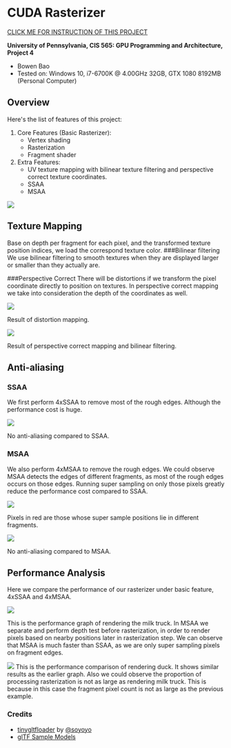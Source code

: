 CUDA Rasterizer
===============

[CLICK ME FOR INSTRUCTION OF THIS PROJECT](./INSTRUCTION.md)

**University of Pennsylvania, CIS 565: GPU Programming and Architecture, Project 4**

* Bowen Bao
* Tested on: Windows 10, i7-6700K @ 4.00GHz 32GB, GTX 1080 8192MB (Personal Computer)

## Overview

Here's the list of features of this project:

1. Core Features (Basic Rasterizer):
	* Vertex shading
	* Rasterization
	* Fragment shader
2. Extra Features:
	* UV texture mapping with bilinear texture filtering and perspective correct texture coordinates.
	* SSAA
	* MSAA

![](/img/overall.png)

## Texture Mapping
Base on depth per fragment for each pixel, and the transformed texture position indices, we load the correspond texture color.
###Bilinear filtering
We use bilinear filtering to smooth textures when they are displayed larger or smaller than they actually are.

###Perspective Correct
There will be distortions if we transform the pixel coordinate directly to position on textures. In perspective correct mapping we take into consideration the depth of the coordinates as well.

![](/img/truck_first.png)

Result of distortion mapping.

![](/img/truck_pers_bilinear.png)

Result of perspective correct mapping and bilinear filtering.

## Anti-aliasing
### SSAA
We first perform 4xSSAA to remove most of the rough edges. Although the performance cost is huge.

![](/img/truck_ssaa_comp.png)

No anti-aliasing compared to SSAA.

### MSAA
We also perform 4xMSAA to remove the rough edges. We could observe MSAA detects the edges of different fragments, as most of the rough edges occurs on those edges. Running super sampling on only those pixels greatly reduce the performance cost compared to SSAA.

![](/img/truck_msaa_3.png)

Pixels in red are those whose super sample positions lie in different fragments. 

![](/img/truck_msaa_comp.png)

No anti-aliasing compared to MSAA.

## Performance Analysis
Here we compare the performance of our rasterizer under basic feature, 4xSSAA and 4xMSAA.

![](/img/performance.png)

This is the performance graph of rendering the milk truck. In MSAA we separate and perform depth test before rasterization, in order to render pixels based on nearby positions later in rasterization step. We can observe that MSAA is much faster than SSAA, as we are only super sampling pixels on fragment edges.

![](/img/performance_duck.png)
This is the performance comparison of rendering duck. It shows similar results as the earlier graph. Also we could observe the proportion of processing rasterization is not as large as rendering milk truck. This is because in this case the fragment pixel count is not as large as the previous example.

### Credits

* [tinygltfloader](https://github.com/syoyo/tinygltfloader) by [@soyoyo](https://github.com/syoyo)
* [glTF Sample Models](https://github.com/KhronosGroup/glTF/blob/master/sampleModels/README.md)
